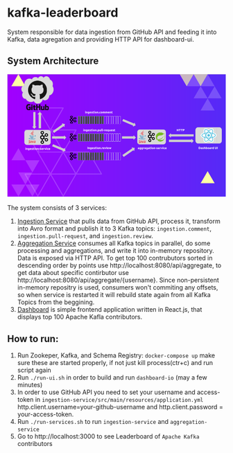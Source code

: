 # kafka-leaderboard

System responsible for data ingestion from GitHub API and feeding it into Kafka, data agregation and providing HTTP API for dashboard-ui.


## System Architecture

![alt text](https://github.com/aleksandarskrbic/kafka-leaderboard/blob/master/system-architecture.png)

The system consists of 3 services:
1. [Ingestion Service](https://github.com/aleksandarskrbic/kafka-leaderboard/tree/master/ingestion-service) that pulls data from GitHub API, process it, transform into Avro format and publish it to 3 Kafka topics: ```ingestion.comment```, ```ingestion.pull-request```, and ```ingestion.review```.
2. [Aggregation Service](https://github.com/aleksandarskrbic/kafka-leaderboard/tree/master/aggregation-service) consumes all Kafka topics in parallel, do some processing and aggregations, and write it into in-memory repository. Data is exposed via HTTP API. To get top 100 contrubutors sorted in descending order by points use http://localhost:8080/api/aggregate, to get data about specific contirbutor use http://localhost:8080/api/aggregate/{username}. Since non-persistent in-memory repositry is used, consumers won't commiting any offsets, so when service is restarted it will rebuild state again from all Kafka Topics from the beggining.
3. [Dashboard](https://github.com/aleksandarskrbic/kafka-leaderboard/tree/master/dashboard-ui) is simple frontend application written in React.js, that displays top 100 Apache Kafla contributors.

## How to run:
1. Run Zookeper, Kafka, and Schema Registry: ```docker-compose up``` make sure these are started properly, if not just kill process(ctr+c) and run script again
2. Run ```./run-ui.sh``` in order to build and run ```dashboard-io``` (may a few minutes)
3. In order to use GitHub API you need to set your username and access-token in ```ingestion-service/src/main/resources/application.yml``` http.client.username=your-github-username and http.client.password = your-access-token.
4. Run ```./run-services.sh``` to run ```ingestion-service``` and ```aggregation-service```
5. Go to http://localhost:3000 to see Leaderboard of ```Apache Kafka``` contributors
